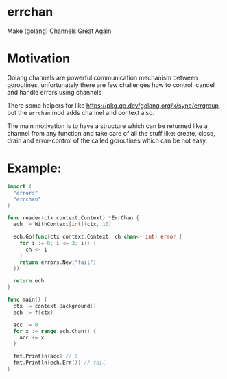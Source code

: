 # errchan
Make (golang) Channels Great Again

# Motivation
Golang channels are powerful communication mechanism between goroutines, unfortunately there are few challenges how to control, cancel and handle errors using channels

There some helpers for like https://pkg.go.dev/golang.org/x/sync/errgroup, but the `errchan` mod adds channel and context also.

The main motivation is to have a structure which can be returned like a channel from any function and take care of all the stuff like: create, close, drain and error-control of the called goroutines which can be not easy.

# Example:
```go
import (
  "errors"
  "errchan"
)

func reader(ctx context.Context) *ErrChan {
  ech := WithContext[int](ctx, 10)

  ech.Go(func(ctx context.Context, ch chan<- int) error {
    for i := 0; i <= 3; i++ {
      ch <- i
    }
    return errors.New("fail")
  })

  return ech
}

func main() {
  ctx := context.Background()
  ech := f(ctx)

  acc := 0
  for x := range ech.Chan() {
    acc += x
  }

  fmt.Println(acc) // 6
  fmt.Println(ech.Err()) // fail
}
```
